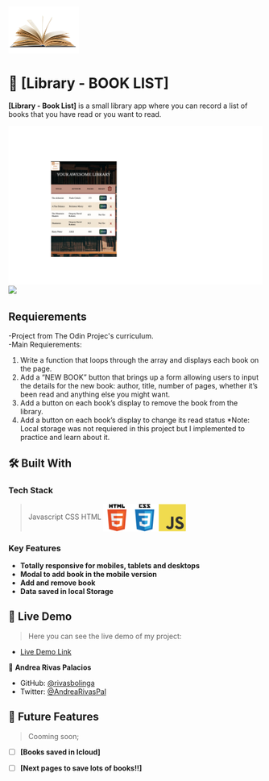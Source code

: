 

  <img src="./img/cf929df3b4640fa9e3893c370d8448cf0ffe7fbf.jpg" alt="logo" width="140"  height="auto"  />
  <br/>



# 📖 [Library - BOOK LIST] <a name="about-project"></a>


**[Library - Book List]** is a small library app where you can record a list of books that you have read or you want to read. 

<img src="./img/mobile-v-library.png" alt="screenshot" width="650"  height="auto">

<img src="./img/Screenshot 2023-01-15 at 11.50.31.png" width="740"  height="auto">

## Requierements ##

-Project from The Odin Projec's curriculum. 
  <br/>-Main Requierements:
  1. Write a function that loops through the array and displays each book on the page. 
  2. Add a “NEW BOOK” button that brings up a form allowing users to input the details for the new book: author, title, number of pages, whether it’s been read and anything else you might want.
  3. Add a button on each book’s display to remove the book from the library.
  4. Add a button on each book’s display to change its read status
*Note: Local storage was not requiered in this project but I implemented to practice and learn about it.

## 🛠 Built With <a name="built-with"></a>

### Tech Stack <a name="tech-stack"></a>

> Javascript
> CSS
>HTML
<a href="https://www.w3.org/html/" target="_blank"><img align="center" src="https://raw.githubusercontent.com/devicons/devicon/master/icons/html5/html5-original-wordmark.svg" alt="html5" width="55" height="55"/></a><a href="https://www.w3schools.com/css/" target="_blank"><img align="center" src="https://raw.githubusercontent.com/devicons/devicon/master/icons/css3/css3-original-wordmark.svg" alt="css3" width="55" height="55"/></a><a href="https://developer.mozilla.org/en-US/docs/Web/JavaScript" target="_blank" rel="noreferrer"><img align="center" src="https://raw.githubusercontent.com/devicons/devicon/master/icons/javascript/javascript-original.svg" alt="javascript" width="55" height="55"/></a>

### Key Features <a name="key-features"></a>


- **Totally responsive for mobiles, tablets and desktops**
- **Modal to add book in the mobile version**
- **Add and remove book**
- **Data saved in  local Storage**


## 🚀 Live Demo <a name="live-demo"></a>

> Here you can see the live demo of my project:

- [Live Demo Link](https://rivasbolinga.github.io/Library/)


👤 **Andrea Rivas Palacios**

- GitHub: [@rivasbolinga](https://github.com/rivasbolinga)
- Twitter: [@AndreaRivasPal](https://twitter.com/AndreaRivasPal)


## 🔭 Future Features <a name="future-features"></a>

> Cooming soon;

- [ ] **[Books saved in Icloud]**
- [ ] **[Next pages to save lots of books!!]**

